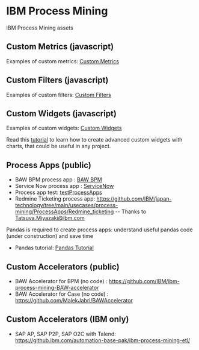 # IBM Process Mining
IBM Process Mining assets

## Custom Metrics (javascript)
Examples of custom metrics: [Custom Metrics](./Custom%20Metrics/)
## Custom Filters (javascript)
Examples of custom filters:  [Custom Filters](./Custom%20Filters/)
## Custom Widgets (javascript)
Examples of custom widgets:  [Custom Widgets](./Custom%20Widgets/)

Read this [tutorial](./Custom%20Widgets/dimension_linechart/README.md) to learn how to create advanced custom widgets with charts, that could be useful in any project.

## Process Apps (public)
- BAW BPM process app : [BAW BPM](./Process%20Apps/BAW%20BPM)
- Service Now process app : [ServiceNow](./Process%20Apps/IT_Ticketing_ServiceNow)
- Process app test: [testProcessApps](./Process%20Apps/testProcessApps)
- Redmine Ticketing process app: https://github.com/IBM/japan-technology/tree/main/usecases/process-mining/ProcessApps/Redmine_ticketing -- Thanks to Tatsuya.Miyazaki@ibm.com


Pandas is required to create process apps: understand useful pandas code (under construction) and save time
- Pandas tutorial: [Pandas Tutorial](./Process%20Apps/Pandas%20Tuto/pandas_basics_process_apps.ipynb)

## Custom Accelerators (public)
- BAW Accelerator for BPM (no code) : https://github.com/IBM/ibm-process-mining-BAW-accelerator
- BAW Accelerator for Case (no code) : https://github.com/MalekJabri/BAWAccelerator

## Custom Accelerators (IBM only)
- SAP AP, SAP P2P, SAP O2C with Talend: https://github.ibm.com/automation-base-pak/ibm-process-mining-etl/